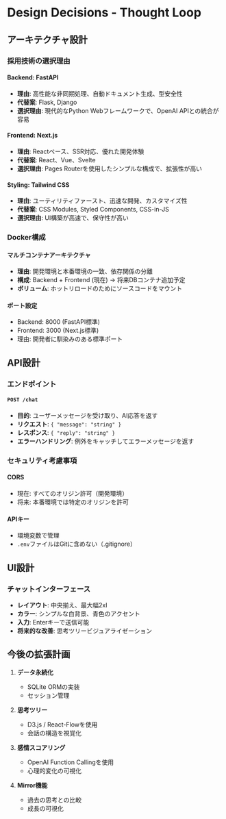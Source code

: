 # Design Decisions - Thought Loop

## アーキテクチャ設計

### 採用技術の選択理由

#### Backend: FastAPI
- **理由**: 高性能な非同期処理、自動ドキュメント生成、型安全性
- **代替案**: Flask, Django
- **選択理由**: 現代的なPython Webフレームワークで、OpenAI APIとの統合が容易

#### Frontend: Next.js
- **理由**: Reactベース、SSR対応、優れた開発体験
- **代替案**: React、Vue、Svelte
- **選択理由**: Pages Routerを使用したシンプルな構成で、拡張性が高い

#### Styling: Tailwind CSS
- **理由**: ユーティリティファースト、迅速な開発、カスタマイズ性
- **代替案**: CSS Modules, Styled Components, CSS-in-JS
- **選択理由**: UI構築が高速で、保守性が高い

### Docker構成

#### マルチコンテナアーキテクチャ
- **理由**: 開発環境と本番環境の一致、依存関係の分離
- **構成**: Backend + Frontend (現在) → 将来DBコンテナ追加予定
- **ボリューム**: ホットリロードのためにソースコードをマウント

#### ポート設定
- Backend: 8000 (FastAPI標準)
- Frontend: 3000 (Next.js標準)
- 理由: 開発者に馴染みのある標準ポート

## API設計

### エンドポイント

#### `POST /chat`
- **目的**: ユーザーメッセージを受け取り、AI応答を返す
- **リクエスト**: `{ "message": "string" }`
- **レスポンス**: `{ "reply": "string" }`
- **エラーハンドリング**: 例外をキャッチしてエラーメッセージを返す

### セキュリティ考慮事項

#### CORS
- 現在: すべてのオリジン許可（開発環境）
- 将来: 本番環境では特定のオリジンを許可

#### APIキー
- 環境変数で管理
- `.env`ファイルはGitに含めない（.gitignore）

## UI設計

### チャットインターフェース
- **レイアウト**: 中央揃え、最大幅2xl
- **カラー**: シンプルな白背景、青色のアクセント
- **入力**: Enterキーで送信可能
- **将来的な改善**: 思考ツリービジュアライゼーション

## 今後の拡張計画

1. **データ永続化**
   - SQLite ORMの実装
   - セッション管理

2. **思考ツリー**
   - D3.js / React-Flowを使用
   - 会話の構造を視覚化

3. **感情スコアリング**
   - OpenAI Function Callingを使用
   - 心理的変化の可視化

4. **Mirror機能**
   - 過去の思考との比較
   - 成長の可視化

